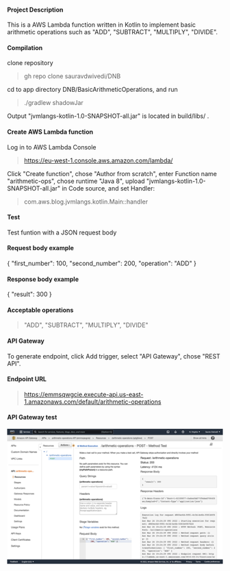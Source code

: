 #### Project Description

This is a AWS Lambda function written in Kotlin to implement basic arithmetic operations such as "ADD", "SUBTRACT", "MULTIPLY", "DIVIDE".

#### Compilation

clone repository

> gh repo clone sauravdwivedi/DNB

cd to app directory DNB/BasicArithmeticOperations, and run

> ./gradlew shadowJar

Output "jvmlangs-kotlin-1.0-SNAPSHOT-all.jar" is located in build/libs/ .

#### Create AWS Lambda function

Log in to AWS Lambda Console

> https://eu-west-1.console.aws.amazon.com/lambda/

Click "Create function", chose "Author from scratch", enter Function name "arithmetic-ops", chose runtime "Java 8", upload "jvmlangs-kotlin-1.0-SNAPSHOT-all.jar" in Code source, and set Handler:

> com.aws.blog.jvmlangs.kotlin.Main::handler

#### Test

Test funtion with a JSON request body

#### Request body example

{
  "first_number": 100,
  "second_number": 200,
  "operation": "ADD"
}

#### Response body example

{
  "result": 300
}

#### Acceptable operations

> "ADD", "SUBTRACT", "MULTIPLY", "DIVIDE"

#### API Gateway

To generate endpoint, click Add trigger, select "API Gateway", chose "REST API".

#### Endpoint URL

> https://emmsqwgcie.execute-api.us-east-1.amazonaws.com/default/arithmetic-operations

#### API Gateway test

![API Gateway test](API_Gateway_test.png?raw=true "Title")
